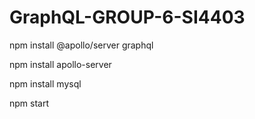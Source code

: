 # GraphQL-GROUP-6-SI4403
npm install @apollo/server graphql

npm install apollo-server

npm install mysql

npm start
